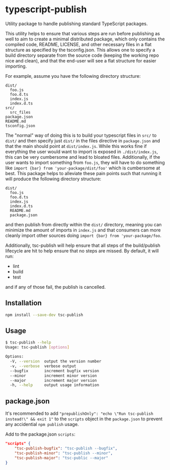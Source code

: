 # typescript-publish
Utility package to handle publishing standard TypeScript packages.

This utility helps to ensure that various steps are run before publishing as well to aim to create a minimal
distributed package, which only contains the compiled code, README, LICENSE, and other necessary files in a
flat structure as specified by the tsconfig.json. This allows one to specify a build directory separate from
the source code (keeping the working repo nice and clean), and that the end-user will see a flat structure for
easier importing.

For example, assume you have the following directory structure:
```
dist/
  foo.js
  foo.d.ts
  index.js
  index.d.ts
src/
  src_files
package.json
README.md
tsconfig.json
```

The "normal" way of doing this is to build your typescript files in `src/` to `dist/` and then specify just `dist/`
in the files directive in `package.json` and that the main should point at `dist/index.js`. While this works fine if
everything the user would want to import is exposed in `./dist/index.js`, this can be very cumbersome and lead to
bloated files. Additionally, if the user wants to import something from `foo.js`, they will have to do something like
`import {bar} from 'your-package/dist/foo'` which is cumbersome at best. This package helps to alleviate these pain
points such that running it will produce the following directory structure:
```
dist/
  foo.js
  foo.d.ts
  index.js
  index.d.ts
  README.md
  package.json
```

and then publish from directly within the `dist/` directory, meaning you can minimize the amount of imports in `index.js`
and that consumers can more cleanly import other sources doing `import {bar} from 'your-package/foo`.

Additionally, tsc-publish will help ensure that all steps of the build/publish lifecycle are hit to help ensure
that no steps are missed. By default, it will run:
* lint
* build
* test

and if any of those fail, the publish is cancelled.

## Installation
```bash
npm install --save-dev tsc-publish
```

## Usage
```bash
$ tsc-publish --help
Usage: tsc-publish [options]

Options:
  -V, --version  output the version number
  -v, --verbose  verbose output
  --bugfix       increment bugfix version
  --minor        increment minor version
  --major        increment major version
  -h, --help     output usage information
```

## package.json
It's recommended to add `"prepublishOnly": "echo \"Run tsc-publish instead!\" && exit 1"` to the
`scripts` object in the `package.json` to prevent any accidential `npm publish` usage.

Add to the package.json `scripts`:
```json
"scripts" {
    "tsc-publish-bugfix": "tsc-publish --bugfix",
    "tsc-publish-minor": "tsc-publish --minor",
    "tsc-publish-major": "tsc-public --major"
}
```